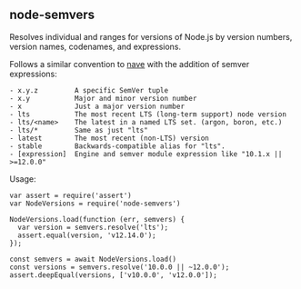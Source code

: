## node-semvers

Resolves individual and ranges for versions of Node.js by version numbers, version names, codenames, and expressions.

Follows a similar convention to [nave](https://github.com/isaacs/nave) with the addition of semver expressions:

```
- x.y.z         A specific SemVer tuple
- x.y           Major and minor version number
- x             Just a major version number
- lts           The most recent LTS (long-term support) node version
- lts/<name>    The latest in a named LTS set. (argon, boron, etc.)
- lts/*         Same as just "lts"
- latest        The most recent (non-LTS) version
- stable        Backwards-compatible alias for "lts".
- [expression]  Engine and semver module expression like "10.1.x || >=12.0.0"
```

Usage:

```
var assert = require('assert')
var NodeVersions = require('node-semvers')

NodeVersions.load(function (err, semvers) {
  var version = semvers.resolve('lts');
  assert.equal(version, 'v12.14.0');
});

const semvers = await NodeVersions.load()
const versions = semvers.resolve('10.0.0 || ~12.0.0');
assert.deepEqual(versions, ['v10.0.0', 'v12.0.0']);

```
